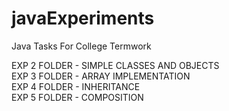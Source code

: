 # javaExperiments
Java Tasks For College Termwork

EXP 2 FOLDER - SIMPLE CLASSES AND OBJECTS <br>
EXP 3 FOLDER - ARRAY IMPLEMENTATION <br>
EXP 4 FOLDER - INHERITANCE <br>
EXP 5 FOLDER - COMPOSITION <br>

